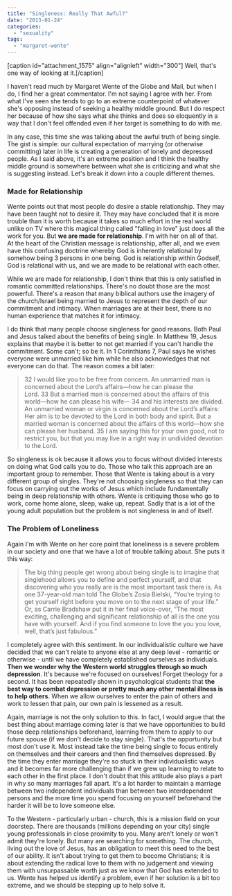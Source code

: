 ```yaml
---
title: "Singleness: Really That Awful?"
date: "2013-01-24"
categories: 
  - "sexuality"
tags: 
  - "margaret-wente"
---
```


\[caption id="attachment\_1575" align="alignleft" width="300"\] Well, that's one way of looking at it.\[/caption\]

I haven't read much by Margaret Wente of the Globe and Mail, but when I do, I find her a great commentator. I'm not saying I agree with her. From what I've seen she tends to go to an extreme counterpoint of whatever she's opposing instead of seeking a healthy middle ground. But I do respect her because of how she says what she thinks and does so eloquently in a way that I don't feel offended even if her target is something to do with me.

In any case, this time she was talking about the awful truth of being single. The gist is simple: our cultural expectation of marrying (or otherwise committing) later in life is creating a generation of lonely and depressed people. As I said above, it's an extreme position and I think the healthy middle ground is somewhere between what she is criticizing and what she is suggesting instead. Let's break it down into a couple different themes. <!--more-->

### Made for Relationship

Wente points out that most people do desire a stable relationship. They may have been taught not to desire it. They may have concluded that it is more trouble than it is worth because it takes so much effort in the real world unlike on TV where this magical thing called "falling in love" just does all the work for you. But **we are made for relationship**. I'm with her on all of that. At the heart of the Christian message is relationship, after all, and we even have this confusing doctrine whereby God is inherently relational by somehow being 3 persons in one being. God is relationship within Godself, God is relational with us, and we are made to be relational with each other.

While we are made for relationship, I don't think that this is only satisfied in romantic committed relationships. There's no doubt those are the most powerful. There's a reason that many biblical authors use the imagery of the church/Israel being married to Jesus to represent the depth of our commitment and intimacy. When marriages are at their best, there is no human experience that matches it for intimacy.

I do think that many people choose singleness for good reasons. Both Paul and Jesus talked about the benefits of being single. In Matthew 19, Jesus explains that maybe it is better to not get married if you can't handle the commitment. Some can't; so be it. In 1 Corinthians 7, Paul says he wishes everyone were unmarried like him while he also acknowledges that not everyone can do that. The reason comes a bit later:

> 32 I would like you to be free from concern. An unmarried man is concerned about the Lord’s affairs—how he can please the Lord. 33 But a married man is concerned about the affairs of this world—how he can please his wife— 34 and his interests are divided. An unmarried woman or virgin is concerned about the Lord’s affairs: Her aim is to be devoted to the Lord in both body and spirit. But a married woman is concerned about the affairs of this world—how she can please her husband. 35 I am saying this for your own good, not to restrict you, but that you may live in a right way in undivided devotion to the Lord.

So singleness is ok because it allows you to focus without divided interests on doing what God calls you to do. Those who talk this approach are an important group to remember. Those that Wente is taking about is a very different group of singles. They're not choosing singleness so that they can focus on carrying out the works of Jesus which include fundamentally being in deep relationship with others. Wente is critiquing those who go to work, come home alone, sleep, wake up, repeat. Sadly that is a lot of the young adult population but the problem is not singleness in and of itself.

### The Problem of Loneliness

Again I'm with Wente on her core point that loneliness is a severe problem in our society and one that we have a lot of trouble talking about. She puts it this way:

> The big thing people get wrong about being single is to imagine that singlehood allows you to define and perfect yourself, and that discovering who you really are is the most important task there is. As one 37-year-old man told The Globe’s Zosia Bielski, “You’re trying to get yourself right before you move on to the next stage of your life.” Or, as Carrie Bradshaw put it in her final voice-over, “The most exciting, challenging and significant relationship of all is the one you have with yourself. And if you find someone to love the you you love, well, that’s just fabulous.”

I completely agree with this sentiment. In our individualistic culture we have decided that we can't relate to anyone else at any deep level - romantic or otherwise - until we have completely established ourselves as individuals. **Then we wonder why the Western world struggles through so much depression**. It's because we're focused on ourselves! Forget theology for a second. It has been repeatedly shown in psychological students that **the best way to combat depression or pretty much any other mental illness is to help others**. When we allow ourselves to enter the pain of others and work to lessen that pain, our own pain is lessened as a result.

Again, marriage is not the only solution to this. In fact, I would argue that the best thing about marriage coming later is that we have opportunities to build those deep relationships beforehand, learning from them to apply to our future spouse (if we don't decide to stay single). That's the opportunity but most don't use it. Most instead take the time being single to focus entirely on themselves and their careers and then find themselves depressed. By the time they enter marriage they're so stuck in their individualistic ways and it becomes far more challenging than if we grew up learning to relate to each other in the first place. I don't doubt that this attitude also plays a part in why so many marriages fall apart. It's a lot harder to maintain a marriage between two independent individuals than between two interdependent persons and the more time you spend focusing on yourself beforehand the harder it will be to love someone else.

To the Western - particularly urban - church, this is a mission field on your doorstep. There are thousands (millions depending on your city) single young professionals in close proximity to you. Many aren't lonely or won't admit they're lonely. But many are searching for something. The church, living out the love of Jesus, has an obligation to meet this need to the best of our ability. It isn't about trying to get them to become Christians; it is about extending the radical love to them with no judgement and viewing them with unsurpassable worth just as we know that God has extended to us. Wente has helped us identify a problem, even if her solution is a bit too extreme, and we should be stepping up to help solve it.
